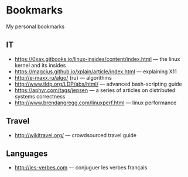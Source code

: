 # Bookmarks
My personal bookmarks

## IT
  * <https://0xax.gitbooks.io/linux-insides/content/index.html> — the linux kernel and its insides
  * <https://magcius.github.io/xplain/article/index.html> — explaining X11
  * <http://e-maxx.ru/algo/> (ru) — algorithms
  * <http://www.tldp.org/LDP/abs/html/> — advanced bash-scripting guide
  * <https://aphyr.com/tags/jepsen> — a series of articles on distributed systems correctness
  * <http://www.brendangregg.com/linuxperf.html> — linux performance

## Travel
  * <http://wikitravel.org/> — crowdsourced travel guide

## Languages
  * <http://les-verbes.com> — conjuguer les verbes français
